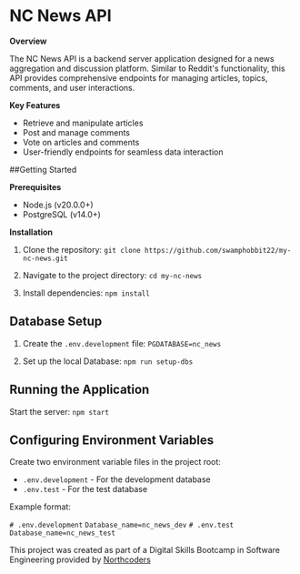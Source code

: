 # NC News API

**Overview**

The NC News API is a backend server application designed for a news aggregation and discussion platform. Similar to Reddit's functionality, this API provides comprehensive endpoints for managing articles, topics, comments, and user interactions.

**Key Features**

* Retrieve and manipulate articles
* Post and manage comments
* Vote on articles and comments
* User-friendly endpoints for seamless data interaction

##Getting Started

**Prerequisites**
* Node.js (v20.0.0+)
* PostgreSQL (v14.0+)


**Installation**
1. Clone the repository:
`git clone https://github.com/swamphobbit22/my-nc-news.git`

2. Navigate to the project directory:
`cd my-nc-news`

3. Install dependencies:
`npm install`

## Database Setup 
1. Create the `.env.development` file:
`PGDATABASE=nc_news`

2. Set up the local Database:
`npm run setup-dbs`

## Running the Application
Start the server:
`npm start`

## Configuring Environment Variables

Create two environment variable files in the project root:

* `.env.development` - For the development database
* `.env.test` - For the test database

Example format:

`# .env.development`
`Database_name=nc_news_dev`
`# .env.test`
`Database_name=nc_news_test`





This project was created as part of a Digital Skills Bootcamp in Software Engineering provided by [Northcoders](https://northcoders.com/)
